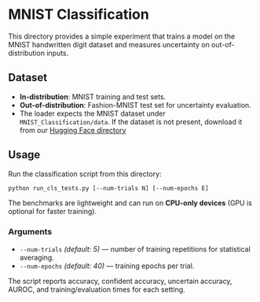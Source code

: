 # MNIST Classification

This directory provides a simple experiment that trains a model on the MNIST handwritten digit dataset and measures uncertainty on out-of-distribution inputs.

## Dataset
- **In-distribution**: MNIST training and test sets.
- **Out-of-distribution**: Fashion-MNIST test set for uncertainty evaluation.
- The loader expects the MNIST dataset under `MNIST_Classification/data`. If the dataset is not present, download it from our [Hugging Face directory](https://huggingface.co/zzz0527/SPC-UQ/tree/main/SPC-UQ/MNIST_Classification)

## Usage
Run the classification script from this directory:

```bash
python run_cls_tests.py [--num-trials N] [--num-epochs E]
```
The benchmarks are lightweight and can run on **CPU-only devices** (GPU is optional for faster training).  

### Arguments
- `--num-trials` *(default: 5)* — number of training repetitions for statistical averaging.
- `--num-epochs` *(default: 40)* — training epochs per trial.

The script reports accuracy, confident accuracy, uncertain accuracy, AUROC, and training/evaluation times for each setting.
